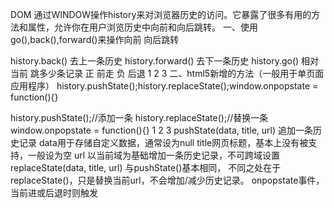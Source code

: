 <!--
 * @Author: your name
 * @Date: 2019-12-26 14:06:53
 * @LastEditTime : 2019-12-26 15:30:08
 * @LastEditors  : Please set LastEditors
 * @Description: In User Settings Edit
 * @FilePath: \beixiang_ly\ly_restart\gs-review\js\history\readme.md
 -->
DOM 通过WINDOW操作history来对浏览器历史的访问。它暴露了很多有用的方法和属性，允许你在用户浏览历史中向前和向后跳转。
一、使用go(),back(),forward()来操作向前 向后跳转

history.back()  去上一条历史
history.forward() 去下一条历史
history.go() 相对当前  跳多少条记录   正 前走  负 后退
1
2
3
二、html5新增的方法（一般用于单页面应用程序）
history.pushState();history.replaceState();window.onpopstate = function(){}

history.pushState();//添加一条
history.replaceState();//替换一条
window.onpopstate = function(){}
1
2
3
pushState(data, title, url) 追加一条历史记录
data用于存储自定义数据，通常设为null
title网页标题，基本上没有被支持，一般设为空
url 以当前域为基础增加一条历史记录，不可跨域设置
replaceState(data, title, url) 与pushState()基本相同，
不同之处在于replaceState()，只是替换当前url，不会增加/减少历史记录。
onpopstate事件，当前进或后退时则触发
